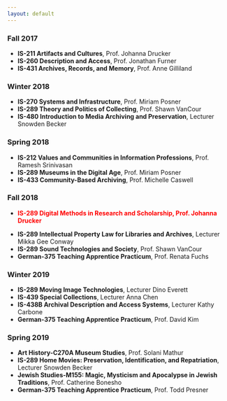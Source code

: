 ```yaml
---
layout: default
---
```


### Fall 2017
* **IS-211 Artifacts and Cultures**, Prof. Johanna Drucker 
* **IS-260 Description and Access**, Prof. Jonathan Furner
* **IS-431 Archives, Records, and Memory**, Prof. Anne Gilliland

### Winter 2018
* **IS-270 Systems and Infrastructure**, Prof. Miriam Posner
* **IS-289 Theory and Politics of Collecting**, Prof. Shawn VanCour
* **IS-480 Introduction to Media Archiving and Preservation**, Lecturer Snowden Becker

### Spring 2018
* **IS-212 Values and Communities in Information Professions**, Prof. Ramesh Srinivasan
* **IS-289 Museums in the Digital Age**, Prof. Miriam Posner
* **IS-433 Community-Based Archiving**, Prof. Michelle Caswell

### Fall 2018
* **<p style="color:red"> IS-289 Digital Methods in Research and Scholarship, Prof. Johanna Drucker</p>** 
* **IS-289 Intellectual Property Law for Libraries and Archives**, Lecturer Mikka Gee Conway
* **IS-289 Sound Technologies and Society**, Prof. Shawn VanCour
* **German-375 Teaching Apprentice Practicum**, Prof. Renata Fuchs

### Winter 2019
* **IS-289 Moving Image Technologies**, Lecturer Dino Everett
* **IS-439 Special Collections**, Lecturer Anna Chen
* **IS-438B Archival Description and Access Systems**, Lecturer Kathy Carbone
* **German-375 Teaching Apprentice Practicum**, Prof. David Kim

### Spring 2019
* **Art History-C270A Museum Studies**, Prof. Solani Mathur
* **IS-289 Home Movies: Preservation, Identification, and Repatriation**, Lecturer Snowden Becker
* **Jewish Studies-M155: Magic, Mysticism and Apocalypse in Jewish Traditions**, Prof. Catherine Bonesho
* **German-375 Teaching Apprentice Practicum**, Prof. Todd Presner

